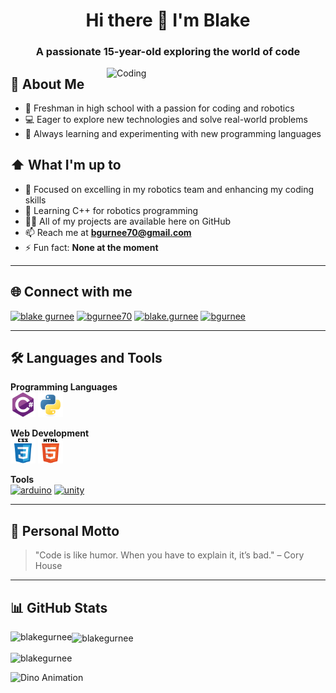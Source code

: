 <h1 align="center">Hi there 👋 I'm Blake</h1>
<h3 align="center">A passionate 15-year-old exploring the world of code</h3>


<img align="right" alt="Coding" width="350" style="margin-left: 20px; margin-bottom: 20px;" src="https://miro.medium.com/1*ZSVmWGcc1weENb0ShawWxw.gif">

## 📖 About Me
- 🚀 Freshman in high school with a passion for coding and robotics  
- 💻 Eager to explore new technologies and solve real-world problems  
- 🌱 Always learning and experimenting with new programming languages  

## ⬆ What I'm up to
- 🔨 Focused on excelling in my robotics team and enhancing my coding skills  
- 🌱 Learning C++ for robotics programming  
- 👨‍💻 All of my projects are available here on GitHub  
- 📫 Reach me at **bgurnee70@gmail.com**  
- ⚡ Fun fact: **None at the moment**  

---

## 🌐 Connect with me
<p align="left">
<a href="https://stackoverflow.com/users/23311551/blake-gurnee" target="blank"><img src="https://raw.githubusercontent.com/rahuldkjain/github-profile-readme-generator/master/src/images/icons/Social/stack-overflow.svg" alt="blake gurnee" height="30" width="40" /></a>
<a href="https://codesandbox.com/bgurnee70" target="blank"><img src="https://raw.githubusercontent.com/rahuldkjain/github-profile-readme-generator/master/src/images/icons/Social/codesandbox.svg" alt="bgurnee70" height="30" width="40" /></a>
<a href="https://instagram.com/blakegurnee" target="blank"><img src="https://raw.githubusercontent.com/rahuldkjain/github-profile-readme-generator/master/src/images/icons/Social/instagram.svg" alt="blake.gurnee" height="30" width="40" /></a>
<a href="https://www.leetcode.com/bgurnee" target="blank"><img src="https://raw.githubusercontent.com/rahuldkjain/github-profile-readme-generator/master/src/images/icons/Social/leet-code.svg" alt="bgurnee" height="30" width="40" /></a>
</p>

---

## 🛠 Languages and Tools
**Programming Languages**  
<a href="https://www.w3schools.com/cs/" target="_blank" rel="noreferrer"><img src="https://raw.githubusercontent.com/devicons/devicon/master/icons/csharp/csharp-original.svg" alt="csharp" width="40" height="40"/></a> 
<a href="https://www.python.org" target="_blank" rel="noreferrer"><img src="https://raw.githubusercontent.com/devicons/devicon/master/icons/python/python-original.svg" alt="python" width="40" height="40"/></a>  

**Web Development**  
<a href="https://www.w3schools.com/css/" target="_blank" rel="noreferrer"><img src="https://raw.githubusercontent.com/devicons/devicon/master/icons/css3/css3-original-wordmark.svg" alt="css3" width="40" height="40"/></a> 
<a href="https://www.w3.org/html/" target="_blank" rel="noreferrer"><img src="https://raw.githubusercontent.com/devicons/devicon/master/icons/html5/html5-original-wordmark.svg" alt="html5" width="40" height="40"/></a>  

**Tools**  
<a href="https://www.arduino.cc/" target="_blank" rel="noreferrer"><img src="https://cdn.worldvectorlogo.com/logos/arduino-1.svg" alt="arduino" width="40" height="40"/></a>
<a href="https://unity.com/" target="_blank" rel="noreferrer"><img src="https://www.vectorlogo.zone/logos/unity3d/unity3d-icon.svg" alt="unity" width="40" height="40"/></a>

---

## 🌟 Personal Motto
> "Code is like humor. When you have to explain it, it’s bad." – Cory House  

---

## 📊 GitHub Stats
<p>
  <img align="left" src="https://github-readme-stats.vercel.app/api/top-langs?username=blakegurnee&show_icons=true&locale=en&layout=compact" alt="blakegurnee" />
</p>

<p>
  <img align="center" src="https://github-readme-stats.vercel.app/api?username=blakegurnee&show_icons=true&locale=en" alt="blakegurnee" />
</p>

<p>
  <img align="center" src="https://github-readme-streak-stats.herokuapp.com/?user=blakegurnee&" alt="blakegurnee" />
</p>

<img src="https://github.com/saadeghi/saadeghi/raw/master/dino.gif" alt="Dino Animation" />

